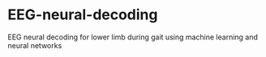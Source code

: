 # EEG-neural-decoding
EEG neural decoding for lower limb during gait using machine learning and neural networks

